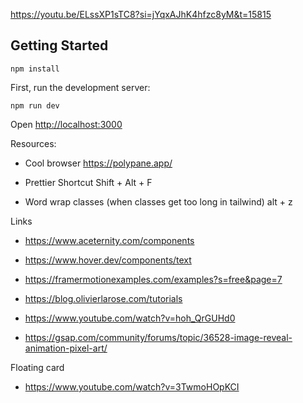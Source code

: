 https://youtu.be/ELssXP1sTC8?si=jYqxAJhK4hfzc8yM&t=15815


## Getting Started

```npm install```

First, run the development server:

```npm run dev```

Open [http://localhost:3000](http://localhost:3000)


Resources:

- Cool browser
https://polypane.app/

- Prettier Shortcut
Shift + Alt + F

- Word wrap classes (when classes get too long in tailwind)
alt + z

Links

- https://www.aceternity.com/components

- https://www.hover.dev/components/text

- https://framermotionexamples.com/examples?s=free&page=7

- https://blog.olivierlarose.com/tutorials

- https://www.youtube.com/watch?v=hoh_QrGUHd0

- https://gsap.com/community/forums/topic/36528-image-reveal-animation-pixel-art/


Floating card
- https://www.youtube.com/watch?v=3TwmoHOpKCI